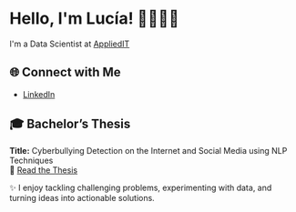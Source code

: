 <h1>Hello, I'm Lucía! 👋👩🏻‍💻</h1>

I'm a Data Scientist at [AppliedIT](https://applieditweb.com/es/)

## 🌐 Connect with Me
- [LinkedIn](https://www.linkedin.com/in/your_username)

## 🎓 Bachelor’s Thesis
**Title:** Cyberbullying Detection on the Internet and Social Media using NLP Techniques  
📄 [Read the Thesis](https://example.com/your-tfg-link)

✨ I enjoy tackling challenging problems, experimenting with data, and turning ideas into actionable solutions.
